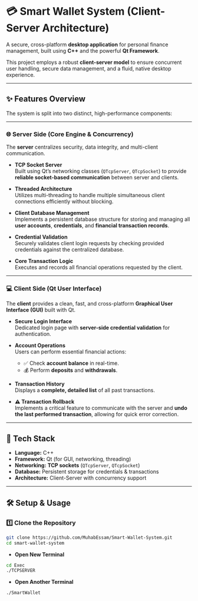 # 💳 Smart Wallet System (Client-Server Architecture)

A secure, cross-platform **desktop application** for personal finance management, built using **C++** and the powerful **Qt Framework**.

This project employs a robust **client-server model** to ensure concurrent user handling, secure data management, and a fluid, native desktop experience.

---

## ✨ Features Overview  

The system is split into two distinct, high-performance components:

---

### 🌐 Server Side (Core Engine & Concurrency)

The **server** centralizes security, data integrity, and multi-client communication.  

- **TCP Socket Server**  
  Built using Qt’s networking classes (`QTcpServer`, `QTcpSocket`) to provide **reliable socket-based communication** between server and clients.  

- **Threaded Architecture**  
  Utilizes multi-threading to handle multiple simultaneous client connections efficiently without blocking.  

- **Client Database Management**  
  Implements a persistent database structure for storing and managing all **user accounts**, **credentials**, and **financial transaction records**.  

- **Credential Validation**  
  Securely validates client login requests by checking provided credentials against the centralized database.  

- **Core Transaction Logic**  
  Executes and records all financial operations requested by the client.  

---

### 💻 Client Side (Qt User Interface)

The **client** provides a clean, fast, and cross-platform **Graphical User Interface (GUI)** built with Qt.  

- **Secure Login Interface**  
  Dedicated login page with **server-side credential validation** for authentication.  

- **Account Operations**  
  Users can perform essential financial actions:
  - ✅ Check **account balance** in real-time.  
  - 💰 Perform **deposits** and **withdrawals**.  

- **Transaction History**  
  Displays a **complete, detailed list** of all past transactions.  

- **⚠️ Transaction Rollback**  
  Implements a critical feature to communicate with the server and **undo the last performed transaction**, allowing for quick error correction.  

---

## 🚀 Tech Stack

- **Language:** C++  
- **Framework:** Qt (for GUI, networking, threading)  
- **Networking:** **TCP sockets** (`QTcpServer`, `QTcpSocket`)  
- **Database:** Persistent storage for credentials & transactions 
- **Architecture:** Client-Server with concurrency support  

---

## 🛠️ Setup & Usage

### 1️⃣ Clone the Repository
```bash
git clone https://github.com/MuhabEssam/Smart-Wallet-System.git
cd smart-wallet-system
```
- **Open New Terminal**
```bash
cd Exec
./TCPSERVER
```
- **Open Another Terminal**
```bash
./SmartWallet
```

